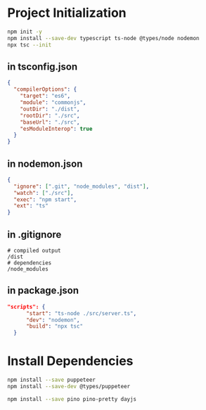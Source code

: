 # Project Initialization
```bash
npm init -y
npm install --save-dev typescript ts-node @types/node nodemon
npx tsc --init
```

## in tsconfig.json
```json
{
  "compilerOptions": {
    "target": "es6",
    "module": "commonjs",
    "outDir": "./dist",
    "rootDir": "./src",
    "baseUrl": "./src",
    "esModuleInterop": true
  }
}

```

## in nodemon.json
```json
{
  "ignore": [".git", "node_modules", "dist"],
  "watch": ["./src"], 
  "exec": "npm start", 
  "ext": "ts" 
}

```

## in .gitignore
```
# compiled output
/dist
# dependencies
/node_modules
```

## in package.json
```json
"scripts": {
      "start": "ts-node ./src/server.ts",
      "dev": "nodemon",
      "build": "npx tsc"
  }

```

# Install Dependencies
```bash
npm install --save puppeteer
npm install --save-dev @types/puppeteer

npm install --save pino pino-pretty dayjs
```